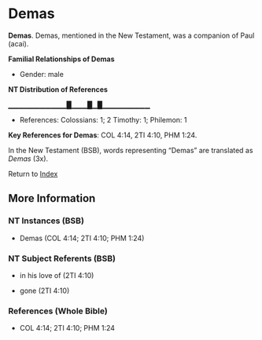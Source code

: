 # Demas
**Demas**. 
Demas, mentioned in the New Testament, was a companion of Paul (acai). 




**Familial Relationships of Demas**


* Gender: male


**NT Distribution of References**

▁▁▁▁▁▁▁▁▁▁▁█▁▁▁█▁█▁▁▁▁▁▁▁▁▁
* References: Colossians: 1; 2 Timothy: 1; Philemon: 1



**Key References for Demas**: 
COL 4:14, 2TI 4:10, PHM 1:24. 




In the New Testament (BSB), words representing “Demas” are translated as 
*Demas* (3x). 


Return to [Index](00-Index.md)

## More Information

### NT Instances (BSB)

* Demas (COL 4:14; 2TI 4:10; PHM 1:24)



### NT Subject Referents (BSB)

* in his love of (2TI 4:10)

* gone (2TI 4:10)



### References (Whole Bible)

* COL 4:14; 2TI 4:10; PHM 1:24



